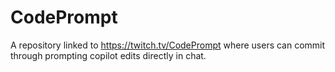 # CodePrompt
A repository linked to https://twitch.tv/CodePrompt where users can commit through prompting copilot edits directly in chat.
